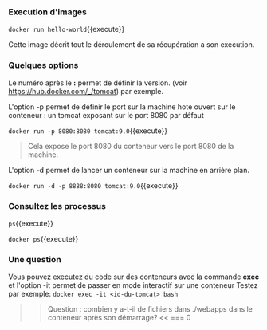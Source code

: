 

### Execution d'images

`
docker run hello-world
`{{execute}}

Cette image décrit tout le déroulement de sa récupération a son execution.
### Quelques options

Le numéro après le **:** permet de définir la version. (voir https://hub.docker.com/_/tomcat) par exemple.

L'option -p permet de définir le port sur la machine hote ouvert sur le conteneur : un tomcat exposant sur le port 8080 par défaut

`
docker run -p 8080:8080 tomcat:9.0
`{{execute}}

> Cela expose le port 8080 du conteneur vers le port 8080 de la machine.

L'option -d permet de lancer un conteneur sur la machine en arrière plan.

`
docker run -d -p 8888:8080 tomcat:9.0
`{{execute}}

### Consultez les processus

`
ps
`{{execute}}

`
docker ps
`{{execute}}

### Une question
Vous pouvez executez du code sur des conteneurs avec la commande **exec**
et l'option -it permet de passer en mode interactif sur une conteneur
Testez par exemple:
`
docker exec -it <id-du-tomcat> bash
`


>> Question : combien y a-t-il de fichiers dans ./webapps dans le conteneur après son démarrage? <<
=== 0
